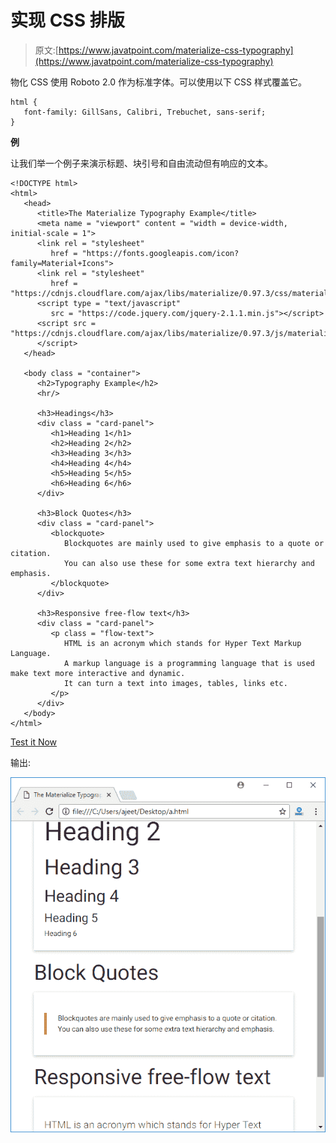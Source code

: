 # 实现 CSS 排版

> 原文:[https://www.javatpoint.com/materialize-css-typography](https://www.javatpoint.com/materialize-css-typography)

物化 CSS 使用 Roboto 2.0 作为标准字体。可以使用以下 CSS 样式覆盖它。

```
html {
   font-family: GillSans, Calibri, Trebuchet, sans-serif;
}

```

**例**

让我们举一个例子来演示标题、块引号和自由流动但有响应的文本。

```
<!DOCTYPE html>
<html>
   <head>
      <title>The Materialize Typography Example</title>
      <meta name = "viewport" content = "width = device-width, initial-scale = 1">      
      <link rel = "stylesheet"
         href = "https://fonts.googleapis.com/icon?family=Material+Icons">
      <link rel = "stylesheet"
         href = "https://cdnjs.cloudflare.com/ajax/libs/materialize/0.97.3/css/materialize.min.css">
      <script type = "text/javascript"
         src = "https://code.jquery.com/jquery-2.1.1.min.js"></script>           
      <script src = "https://cdnjs.cloudflare.com/ajax/libs/materialize/0.97.3/js/materialize.min.js">
      </script> 
   </head>

   <body class = "container"> 
      <h2>Typography Example</h2>
      <hr/>

      <h3>Headings</h3>
      <div class = "card-panel">
         <h1>Heading 1</h1>
         <h2>Heading 2</h2>
         <h3>Heading 3</h3>
         <h4>Heading 4</h4>
         <h5>Heading 5</h5>
         <h6>Heading 6</h6>
      </div>

      <h3>Block Quotes</h3>
      <div class = "card-panel">
         <blockquote>
            Blockquotes are mainly used to give emphasis to a quote or citation. 
            You can also use these for some extra text hierarchy and emphasis.
         </blockquote>
      </div>

      <h3>Responsive free-flow text</h3>
      <div class = "card-panel">
         <p class = "flow-text">
            HTML is an acronym which stands for Hyper Text Markup Language.
            A markup language is a programming language that is used make text more interactive and dynamic. 
            It can turn a text into images, tables, links etc.
         </p>
      </div>		  
   </body>
</html>

```

[Test it Now](https://www.javatpoint.com/oprweb/test.jsp?filename=materializecsstypography1)

输出:

![Materialize Typography 1](img/940bed07a5ec5cb6f809151b707747b1.png)